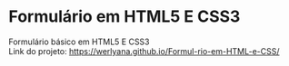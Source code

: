 # Formulário em HTML5 E CSS3
 Formulário básico em HTML5 E CSS3<br>
 Link do projeto: https://werlyana.github.io/Formul-rio-em-HTML-e-CSS/
